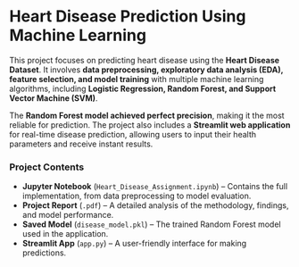 # **Heart Disease Prediction Using Machine Learning**  

This project focuses on predicting heart disease using the **Heart Disease Dataset**. It involves **data preprocessing, exploratory data analysis (EDA), feature selection, and model training** with multiple machine learning algorithms, including **Logistic Regression, Random Forest, and Support Vector Machine (SVM)**.  

The **Random Forest model achieved perfect precision**, making it the most reliable for prediction. The project also includes a **Streamlit web application** for real-time disease prediction, allowing users to input their health parameters and receive instant results.  

### **Project Contents**  
- **Jupyter Notebook** (`Heart_Disease_Assignment.ipynb`) – Contains the full implementation, from data preprocessing to model evaluation.
- **Project Report** (`.pdf`) – A detailed analysis of the methodology, findings, and model performance.  
- **Saved Model** (`disease_model.pkl`) – The trained Random Forest model used in the application.  
- **Streamlit App** (`app.py`) – A user-friendly interface for making predictions.  


